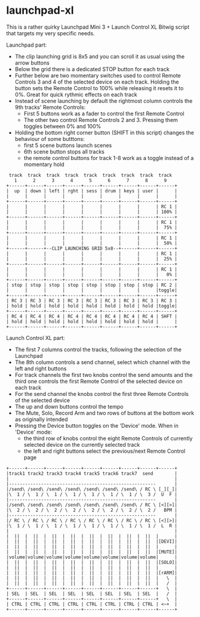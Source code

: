 # launchpad-xl

This is a rather quirky Launchpad Mini 3 + Launch Control XL Bitwig script that targets my very specific needs.

Launchpad part:
- The clip launching grid is 8x5 and you can scroll it as usual using the arrow buttons
- Below the grid there is a dedicated STOP button for each track
- Further below are two momentary switches used to control Remote Controls 3 and 4 of the selected device on each track. Holding the button sets the Remote Control to 100% while releasing it resets it to 0%. Great for quick rythmic effects on each track
- Instead of scene launching by default the rightmost column controls the 9th tracks' Remote Controls:
  + First 5 buttons work as a fader to control the first Remote Control
  + The other two control Remote Controls 2 and 3. Pressing them toggles between 0% and 100%
- Holding the bottom right corner button (SHIFT in this script) changes the behaviour of some butttons:
  + first 5 scene buttons launch scenes
  + 6th scene button stops all tracks
  + the remote control buttons for track 1-8 work as a toggle instead of a momentary hold

```
 track  track  track  track  track  track  track  track  track
   1      2      3      4      5      6      7      8      9
+------+------+------+------+------+------+------+------+------+
|  up  | down | left | rght | sess | drum | keys | user |      |
|      |      |      |      |      |      |      |      |      |
+------+------+------+------+------+------+------+------+------+
|      |      |      |      |      |      |      |      | RC 1 |
|      |      |      |      |      |      |      |      | 100% |
+------+------+------+------+------+------+------+------+------+
|      |      |      |      |      |      |      |      | RC 1 |
|      |      |      |      |      |      |      |      |  75% |
+------+------+------+------+------+------+------+------+------+
|      |      |      |      |      |      |      |      | RC 1 |
|      |      |      |      |      |      |      |      |  50% |
+------+------+--CLIP LAUNCHING GRID 5x8--+------+------+------+
|      |      |      |      |      |      |      |      | RC 1 |
|      |      |      |      |      |      |      |      |  25% |
+------+------+------+------+------+------+------+------+------+
|      |      |      |      |      |      |      |      | RC 1 |
|      |      |      |      |      |      |      |      |   0% |
+------+------+------+------+------+------+------+------+------+
| stop | stop | stop | stop | stop | stop | stop | stop | RC 2 |
|      |      |      |      |      |      |      |      |toggle|
+------+------+------+------+------+------+------+------+------+
| RC 3 | RC 3 | RC 3 | RC 3 | RC 3 | RC 3 | RC 3 | RC 3 | RC 3 |
| hold | hold | hold | hold | hold | hold | hold | hold |toggle|
+------+------+------+------+------+------+------+------+------+
| RC 4 | RC 4 | RC 4 | RC 4 | RC 4 | RC 4 | RC 4 | RC 4 | SHFT |
| hold | hold | hold | hold | hold | hold | hold | hold |      |
+------+------+------+------+------+------+------+------+------+
```

Launch Control XL part:
- The first 7 columns control the tracks, following the selection of the Launchpad
- The 8th column controls a send channel, select which channel with the left and right buttons
- For track channels the first two knobs control the send amounts and the third one controls the first Remote Control of the selected device on each track
- For the send channel the knobs control the first three Remote Controls of the selected device
- The up and down buttons control the tempo
- The Mute, Solo, Record Arm and two rows of buttons at the bottom work as originally intended
- Pressing the Device button toggles on the 'Device' mode. When in 'Device' mode:
  + the third row of knobs control the eight Remote Controls of currently selected device on the currently selected track
  + the left and right buttons select the previous/next Remote Control page

```
+------+------+------+------+------+------+------+------+------+
|track1 track2 track3 track4 track5 track6 track7  send        |
|                                                              |
|-------------------------------------------------------       |
|/send\ /send\ /send\ /send\ /send\ /send\ /send\ / RC \ [_][_]|
|\  1 / \  1 / \  1 / \  1 / \  1 / \  1 / \  1 / \  3 /  U  F |
|-------------------------------------------------------       |
|/send\ /send\ /send\ /send\ /send\ /send\ /send\ / RC \ [<][>]|
|\  2 / \  2 / \  2 / \  2 / \  2 / \  2 / \  2 / \  2 /   BPM |
|-------------------------------------------------------       |
|/ RC \ / RC \ / RC \ / RC \ / RC \ / RC \ / RC \ / RC \ [<][>]|
|\  1 / \  1 / \  1 / \  1 / \  1 / \  1 / \  1 / \  1 /  L  R |
|                                                              |
|  ||  |  ||  |  ||  |  ||  |  ||  |  ||  |  ||  |  ||  |      |
|  ||  |  ||  |  ||  |  ||  |  ||  |  ||  |  ||  |  ||  |[DEVI]|
|  ||  |  ||  |  ||  |  ||  |  ||  |  ||  |  ||  |  ||  |      |
|  ||  |  ||  |  ||  |  ||  |  ||  |  ||  |  ||  |  ||  |[MUTE]|
|volume|volume|volume|volume|volume|volume|volume|volume|      |
|  ||  |  ||  |  ||  |  ||  |  ||  |  ||  |  ||  |  ||  |[SOLO]|
|  ||  |  ||  |  ||  |  ||  |  ||  |  ||  |  ||  |  ||  |      |
|  ||  |  ||  |  ||  |  ||  |  ||  |  ||  |  ||  |  ||  |[rARM]|
|  ||  |  ||  |  ||  |  ||  |  ||  |  ||  |  ||  |  ||  |   \  |
|  ||  |  ||  |  ||  |  ||  |  ||  |  ||  |  ||  |  ||  |   /  |
+------+------+------+------+------+------+------+------+   \  |
| SEL  | SEL  | SEL  | SEL  | SEL  | SEL  | SEL  | SEL  |   /  |
+------+------+------+------+------+------+------+------+   \  |
| CTRL | CTRL | CTRL | CTRL | CTRL | CTRL | CTRL | CTRL | <~+  |
+------+------+------+------+------+------+------+------+------+
```
